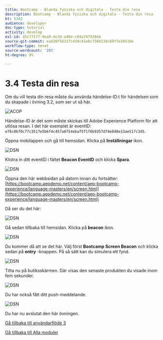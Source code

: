 ```yaml
---
title: Bootcamp - Blanda fysiska och digitala - Testa din resa
description: Bootcamp - Blanda fysiska och digitala - Testa din resa
kt: 5342
audience: developer
doc-type: tutorial
activity: develop
exl-id: 45c77177-9ea9-4c3d-a40e-c04a747938eb
source-git-commit: ead28f5631fc430c41e8c756b23dc69ffe19510e
workflow-type: tm+mt
source-wordcount: '201'
ht-degree: 0%

---
```


# 3.4 Testa din resa

Om du vill testa din resa måste du använda händelse-ID:t för händelsen som du skapade i övning 3.2, som ser ut så här.

![ACOP](./images/payloadeventID.png)

Händelse-ID är det som måste skickas till Adobe Experience Platform för att utlösa resan. I det här exemplet är eventID:
`e76c0bf0c77c3517e5b6f4c457a0754ebaf5f1f6b9357d74e0d8e13ae517c3d5`.

Öppna mobilappen och gå till hemsidan. Klicka på **Inställningar** ikon.

![DSN](./images/appsett.png)

Klistra in ditt eventID i fältet **Beacon EventID** och klicka **Spara**.

![DSN](./images/beacon1.png)

Öppna den här webbsidan på datorn innan du fortsätter: [https://bootcamp.aepdemo.net/content/aep-bootcamp-experience/language-masters/en/screen.html](https://bootcamp.aepdemo.net/content/aep-bootcamp-experience/language-masters/en/screen.html)

Då ser du det här:

![DSN](./images/screen1.png)

Gå sedan tillbaka till hemsidan. Klicka på **beacon** ikon.

![DSN](./images/app23.png)

Du kommer då att se det här. Välj först **Bootcamp Screen Beacon** och klicka sedan på **entry** -knappen. På så sätt kan du simulera ett fynd.

![DSN](./images/app21.png)

Titta nu på butiksskärmen. Där visas den senaste produkten du visade inom fem sekunder.

![DSN](./images/beacon3.png)

Du har också fått ditt push-meddelande.

![DSN](./images/beacon2.png)

Du har nu avslutat den här övningen.

[Gå tillbaka till användarflöde 3](./uc3.md)

[Gå tillbaka till Alla moduler](../../overview.md)
